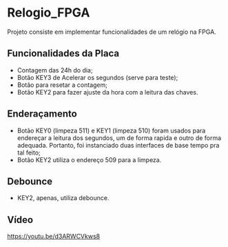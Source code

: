 # Relogio_FPGA
Projeto consiste em implementar funcionalidades de um relógio na FPGA.

## Funcionalidades da Placa
- Contagem das 24h do dia;
- Botão KEY3 de Acelerar os segundos (serve para teste);
- Botão para resetar a contagem;
- Botão KEY2 para fazer ajuste da hora com a leitura das chaves.

## Enderaçamento
- Botão KEY0 (limpeza 511) e KEY1 (limpeza 510) foram usados para endereçar a leitura dos segundos, um de forma rapida e outro de forma adequada. Portanto, foi instanciado duas interfaces de base tempo pra tal feito;
- Botão KEY2 utiliza o endereço 509 para a limpeza.

## Debounce
- KEY2, apenas, utiliza debounce.

## Vídeo

https://youtu.be/d3ARWCVkws8
